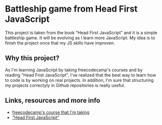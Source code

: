 # Battleship game from Head First JavaScript 
This project is taken from the book "Head First JavaScript" and it is a simple battleship game. It will be evolving as I learn more JavaScript. My idea is to finish the project once that my JS skills have improven. 

## Why this project? 
As I'm learning JavaScript by taking freecodecamp's courses and by reading "Head Frist JavaScript", I've realized that the best way to learn how to code is by working on real projects. In addition, I'm sure that structuring my projects correctyly in Github repositories is really useful. 

## Links, resources and more info 

- [freecodecamp's course that I'm taking](https://www.freecodecamp.org/learn/javascript-algorithms-and-data-structures)
- ["Head First JavaScript"](https://www.amazon.es/Head-First-JavaScript-Programming-Freeman/dp/144934013X)